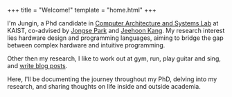 +++
title = "Welcome!"
template = "home.html"
+++

I'm Jungin, a Phd candidate in [Computer Architecture and Systems Lab](https://casyslab.kaist.ac.kr) at KAIST, co-advised by [Jongse Park](https://jongse-park.github.io) and [Jeehoon Kang](https://cp.kaist.ac.kr/jeehoon.kang/).
My research interest lies hardware design and programming languages, aiming to bridge the gap between complex hardware and intuitive programming.

Other then my research, I like to work out at gym, run, play guitar and sing, and [write blog posts](/posts).

Here, I'll be documenting the journey throughout my PhD, delving into my research, and sharing thoughts on life inside and outside academia.


<!--I enjoy working on [projects](/projects) that challenge me and allow me to learn things, whether it's writing a [kernel driver with Rust](/posts/kernel-driver-with-rust/), reverse engineering and deobfuscating anticheats, or building a flashcard generator with LLMs. I also enjoy sharing that knowledge by [writing blog posts](/posts) and [speaking at meetups and conferences](/talks).-->
